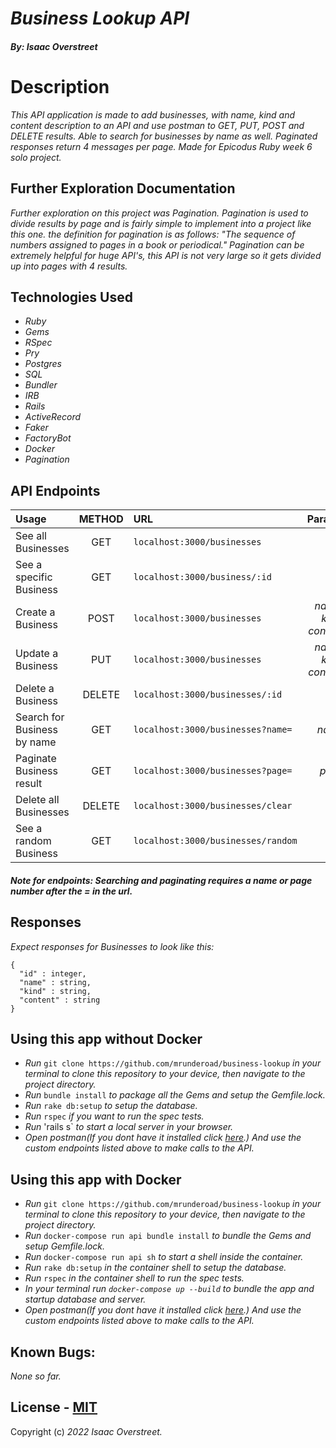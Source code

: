 # _Business Lookup API_
#### _By: **Isaac Overstreet**_

# Description 
_This API application is made to add businesses, with name, kind and content description to an API and use postman to GET, PUT, POST and DELETE results. Able to search for businesses by name as well. Paginated responses return 4 messages per page. Made for Epicodus Ruby week 6 solo project._

## Further Exploration Documentation
_Further exploration on this project was Pagination. Pagination is used to divide results by page and is fairly simple to implement into a project like this one. the definition for pagination is as follows: "The sequence of numbers assigned to pages in a book or periodical." Pagination can be extremely helpful for huge API's, this API is not very large so it gets divided up into pages with 4 results._

## Technologies Used

* _Ruby_
* _Gems_
* _RSpec_
* _Pry_
* _Postgres_
* _SQL_
* _Bundler_
* _IRB_
* _Rails_
* _ActiveRecord_
* _Faker_
* _FactoryBot_
* _Docker_
* _Pagination_

## API Endpoints 

| Usage | METHOD | URL | Params |
| :---  | :---:  | :--- | ---: |
| See all Businesses | GET | `localhost:3000/businesses` | _NA_ |
| See a specific Business | GET | `localhost:3000/business/:id` | _NA_ |
| Create a Business | POST | `localhost:3000/businesses` | _name, kind, content_ |
| Update a Business | PUT | `localhost:3000/businesses` | _name, kind, content_ |
| Delete a Business | DELETE | `localhost:3000/businesses/:id` | _NA_ |
| Search for Business by name | GET | `localhost:3000/businesses?name=` | _name_ |
| Paginate Business result | GET | `localhost:3000/businesses?page=` | _page_ |
| Delete all Businesses | DELETE | `localhost:3000/businesses/clear` | _NA_ |
| See a random Business | GET | `localhost:3000/businesses/random` | _NA_ |
##### Note for endpoints: Searching and paginating requires a name or page number after the = in the url.

## Responses 
_Expect responses for Businesses to look like this:_
```
{
  "id" : integer,
  "name" : string,
  "kind" : string,
  "content" : string
}
```

## Using this app without Docker

* _Run_ `git clone https://github.com/mrunderoad/business-lookup` _in your terminal to clone this repository to your device, then navigate to the project directory._
* _Run_ `bundle install` _to package all the Gems and setup the Gemfile.lock._ 
* _Run_ `rake db:setup` _to setup the database._
* _Run_ `rspec` _if you want to run the spec tests._
* _Run_ 'rails s` _to start a local server in your browser._
* _Open postman(If you dont have it installed click [here](https://www.postman.com/downloads/).) And use the custom endpoints listed above to make calls to the API._

## Using this app with Docker

* _Run_ `git clone https://github.com/mrunderoad/business-lookup` _in your terminal to clone this repository to your device, then navigate to the project directory._
* _Run_ `docker-compose run api bundle install` _to bundle the Gems and setup Gemfile.lock._
* _Run_ `docker-compose run api sh` _to start a shell inside the container._
* _Run_ `rake db:setup` _in the container shell to setup the database._
* _Run_ `rspec` _in the container shell to run the spec tests._
* _In your terminal run `docker-compose up --build` to bundle the app and startup database and server._
* _Open postman(If you dont have it installed click [here](https://www.postman.com/downloads/).) And use the custom endpoints listed above to make calls to the API._

## Known Bugs: 
 
 _None so far._

 ## License - [MIT](https://opensource.org/licenses/MIT)

 Copyright (c) _2022 Isaac Overstreet._




